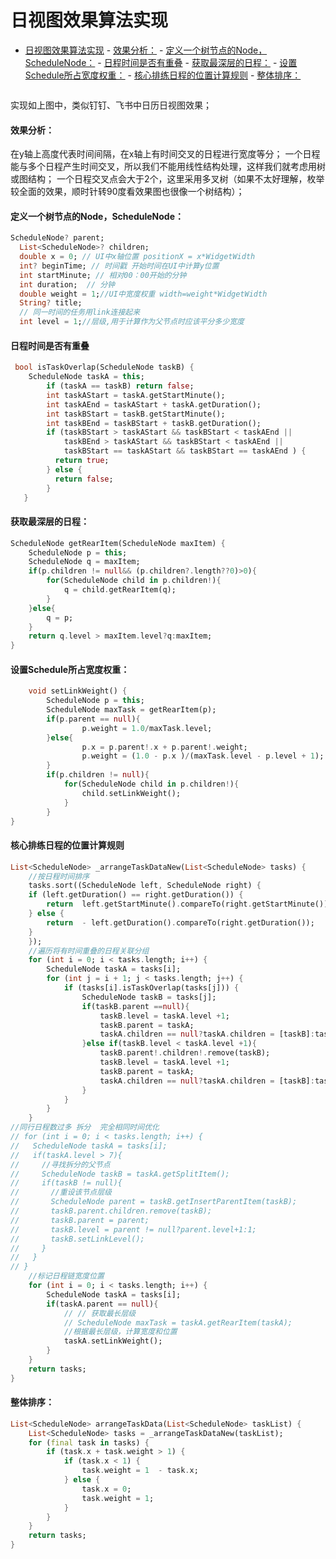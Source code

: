 <img src="https://raw.githubusercontent.com/xueliangwd/leon/main/images/blog_header.jpg" alt="" title="">

# 日视图效果算法实现

<!-- @import "[TOC]" {cmd="toc" depthFrom=1 depthTo=6 orderedList=false} -->

<!-- code_chunk_output -->

- [日视图效果算法实现](#日视图效果算法实现)
      - [效果分析：](#效果分析)
      - [定义一个树节点的Node，ScheduleNode：](#定义一个树节点的nodeschedulenode)
      - [日程时间是否有重叠](#日程时间是否有重叠)
      - [获取最深层的日程：](#获取最深层的日程)
      - [设置Schedule所占宽度权重：](#设置schedule所占宽度权重)
      - [核心排练日程的位置计算规则](#核心排练日程的位置计算规则)
      - [整体排序：](#整体排序)

<!-- /code_chunk_output -->


<img src="https://raw.githubusercontent.com/xueliangwd/leon/main/images/schedule_day.jpg" alt="" title="">

实现如上图中，类似钉钉、飞书中日历日视图效果；
#### 效果分析：
在y轴上高度代表时间间隔，在x轴上有时间交叉的日程进行宽度等分；
一个日程能与多个日程产生时间交叉，所以我们不能用线性结构处理，这样我们就考虑用树或图结构；
一个日程交叉点会大于2个，这里采用多叉树（如果不太好理解，枚举较全面的效果，顺时针转90度看效果图也很像一个树结构）；

#### 定义一个树节点的Node，ScheduleNode：
  ```dart
  ScheduleNode? parent;
    List<ScheduleNode>? children;
    double x = 0; // UI中x轴位置 positionX = x*WidgetWidth
    int? beginTime; // 时间戳 开始时间在UI中计算y位置
    int startMinute; // 相对00：00开始的分钟
    int duration;  // 分钟
    double weight = 1;//UI中宽度权重 width=weight*WidgetWidth
    String? title;
    // 同一时间的任务用link连接起来
    int level = 1;//层级,用于计算作为父节点时应该平分多少宽度
```

#### 日程时间是否有重叠
```dart
 bool isTaskOverlap(ScheduleNode taskB) {
    ScheduleNode taskA = this;
        if (taskA == taskB) return false;
        int taskAStart = taskA.getStartMinute();
        int taskAEnd = taskAStart + taskA.getDuration();
        int taskBStart = taskB.getStartMinute();
        int taskBEnd = taskBStart + taskB.getDuration();
        if (taskBStart > taskAStart && taskBStart < taskAEnd ||
            taskBEnd > taskAStart && taskBStart < taskAEnd ||
            taskBStart == taskAStart && taskBStart == taskAEnd ) {
          return true;
        } else {
          return false;
        }
   }
```
#### 获取最深层的日程：
```dart
ScheduleNode getRearItem(ScheduleNode maxItem) {
	ScheduleNode p = this;
	ScheduleNode q = maxItem;
	if(p.children != null&& (p.children?.length??0)>0){
		for(ScheduleNode child in p.children!){
			q = child.getRearItem(q);
		}
	}else{
		q = p;
	}
	return q.level > maxItem.level?q:maxItem;
}
```
#### 设置Schedule所占宽度权重：
```dart
    void setLinkWeight() {
    	ScheduleNode p = this;
    	ScheduleNode maxTask = getRearItem(p);
    	if(p.parent == null){
    			p.weight = 1.0/maxTask.level;
    	}else{
    			p.x = p.parent!.x + p.parent!.weight;
    			p.weight = (1.0 - p.x )/(maxTask.level - p.level + 1);
    	}
    	if(p.children != null){
    		for(ScheduleNode child in p.children!){
    			child.setLinkWeight();
    		}
    	}
}
```
#### 核心排练日程的位置计算规则
```dart
List<ScheduleNode> _arrangeTaskDataNew(List<ScheduleNode> tasks) {
	//按日程时间排序
	tasks.sort((ScheduleNode left, ScheduleNode right) {
	if (left.getDuration() == right.getDuration()) {
		return  left.getStartMinute().compareTo(right.getStartMinute());
	} else {
		return  - left.getDuration().compareTo(right.getDuration());
	}
	});
	//遍历将有时间重叠的日程关联分组
	for (int i = 0; i < tasks.length; i++) {
		ScheduleNode taskA = tasks[i];
		for (int j = i + 1; j < tasks.length; j++) {
			if (tasks[i].isTaskOverlap(tasks[j])) {
				ScheduleNode taskB = tasks[j];
				if(taskB.parent ==null){
					taskB.level = taskA.level +1;
					taskB.parent = taskA;
					taskA.children == null?taskA.children = [taskB]:taskA.children!.add(taskB);
				}else if(taskB.level < taskA.level +1){
					taskB.parent!.children!.remove(taskB);
					taskB.level = taskA.level +1;
					taskB.parent = taskA;
					taskA.children == null?taskA.children = [taskB]:taskA.children!.add(taskB);
				}
			}
		}
	}
//同行日程数过多 拆分  完全相同时间优化
// for (int i = 0; i < tasks.length; i++) {
//   ScheduleNode taskA = tasks[i];
//   if(taskA.level > 7){
//     //寻找拆分的父节点
//     ScheduleNode taskB = taskA.getSplitItem();
//     if(taskB != null){
//       //重设该节点层级
//       ScheduleNode parent = taskB.getInsertParentItem(taskB);
//       taskB.parent.children.remove(taskB);
//       taskB.parent = parent;
//       taskB.level = parent != null?parent.level+1:1;
//       taskB.setLinkLevel();
//     }
//   }
// }
	//标记日程链宽度位置
	for (int i = 0; i < tasks.length; i++) {
		ScheduleNode taskA = tasks[i];
		if(taskA.parent == null){
			// // 获取最长层级
			// ScheduleNode maxTask = taskA.getRearItem(taskA);
			//根据最长层级，计算宽度和位置
			taskA.setLinkWeight();
		}
	}
	return tasks;
}
```
#### 整体排序：
```dart
List<ScheduleNode> arrangeTaskData(List<ScheduleNode> taskList) {
	List<ScheduleNode> tasks = _arrangeTaskDataNew(taskList);
	for (final task in tasks) {
		if (task.x + task.weight > 1) {
			if (task.x < 1) {
				task.weight = 1  - task.x;
			} else {
				task.x = 0;
				task.weight = 1;
			}
		}
	}
	return tasks;
}
```